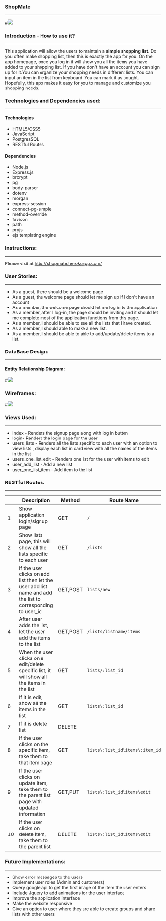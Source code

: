 ### ShopMate
---

#![](https://static.mgmresorts.com/content/dam/MGM/monte-carlo/retail/shopping-hero-image/monte-carlo-amenities-shopping-bags.tiff.image.1440.550.high.jpg)


### Introduction - How to use it?
---

This application will allow the users to maintain a **simple shopping list**. Do you often make shopping list, then this is exactly the app for you. On the app homepage, once you log in it will show you all the items you have added to your shopping list. If you have don't have an account you can sign up for it.You can organize your shopping needs in different lists. You can input an item in the list from keyboard. You can mark it as bought. Hopefully, this app makes it easy for you to manage and customize you shopping needs.

### Technologies and Dependencies used:
---
#### Technologies

* HTML5/CSS5
* JavaScript
* PostgresSQL
* RESTful Routes

#### Dependencies

* Node.js
* Express.js
* brcrypt
* pg
* body-parser
* dotenv
* morgan
* express-session
* connect-pg-simple
* method-override
* favicon
* path
* pryjs  
* ejs templating engine

### Instructions:
---
Please visit at http://shopmate.herokuapp.com/

### User Stories:
---
* As a guest, there should be a welcome page
* As a guest, the welcome page should let me  sign up if I don't have an account
* As a member, the welcome page should let me log in to the application
* As a member, after I log-in, the page should be inviting and it should let me complete most of the application functions from this page.
* As a member, I should be able to see all the lists that I have created.
* As a member, I should able to make a new list.
* As a member, I should be able to able to  add/update/delete items to a list.


### DataBase Design:
---
#### Entity Relationship Diagram:
#![](ERD.png)

### Wireframes:
#![](wireframes.png)

### Views Used:
---
* index - Renders the signup page along with log in button
* login- Renders the login page for the user
* users_lists - Renders all the lists specific to each user with an option to view lists , display each list in card view with all the names of the items in the list
* users_one_list_edit - Renders one list for the user with items to edit
* user_add_list - Add a new list
* user_one_list_item - Add item to the list

### RESTful Routes:
---
||Description| Method | Route Name | View rendered |
|---|---|---|---|---|
|1|Show application login/signup page | GET | `/` | `index.ejs` |
|2|Show lists page, this will show all the lists specific to each user | GET |`/lists` |`users_lists.ejs`|
|3|If the user clicks on add list then let the user add list name and add the list to corresponding to user_id|GET,POST |`lists/new` |`users_add_list.ejs`|
|4|After user adds the list, let the user add the items to the list |GET,POST| `/lists/listname/items`|`users_one_list_item.ejs`
|5|When the user clicks on a edit/delete specific list, it will show all the items in the list | GET  |`lists/:list_id`|`users_one_list.ejs`|
|6|If it is edit, show all the items in the list  | GET  |`lists\:list_id`|`users_one_list.ejs`|
|7|If it is delete list |DELETE | |`lists\:list_id` |delete the list and show all my lists view `users_one.ejs`|
|8|If the user clicks on the specific item, take them to that item page |GET|`lists\:list_id\items\:item_id` |`users_one_list_item.ejs`|
|9|If the user clicks on update item, take them to the parent list page with updated information| GET,PUT  |`lists\:list_id\items\edit`|`users_one_list.ejs`|
|10|If the user clicks on delete item, take them to the parent list |DELETE| `lists\:list_id\items\edit`|`users_one_list.ejs`|

### Future Implementations:
---
* Show error messages to the users
* Implement user roles (Admin and customers)
* Query google api to get the first image of the item the user enters
* Include Jquery to add animations for the user interface
* Improve the application interface
* Make the website responsive
* Give an option to user where they are able to create groups and share lists with other users
